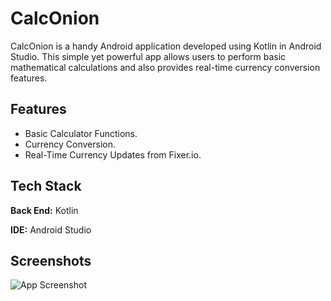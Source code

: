 
# CalcOnion

CalcOnion is a handy Android application developed using Kotlin in Android Studio. This simple yet powerful app allows users to perform basic mathematical calculations and also provides real-time currency conversion features.


## Features

- Basic Calculator Functions.
- Currency Conversion.
- Real-Time Currency Updates from Fixer.io.



## Tech Stack

**Back End:** Kotlin

**IDE:** Android Studio


## Screenshots

![App Screenshot](https://via.placeholder.com/468x300?text=App+Screenshot+Here)


